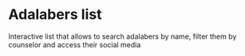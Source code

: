 # Adalabers list

Interactive list that allows to search adalabers by name, filter them by counselor and access their social media

